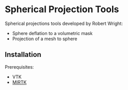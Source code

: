 Spherical Projection Tools
==========================================
Spherical projections tools developed by Robert Wright:
- Sphere deflation to a volumetric mask
- Projection of a mesh to sphere

Installation
------------
Prerequisites:
- VTK
- [MIRTK](https://github.com/BioMedIA/MIRTK)

